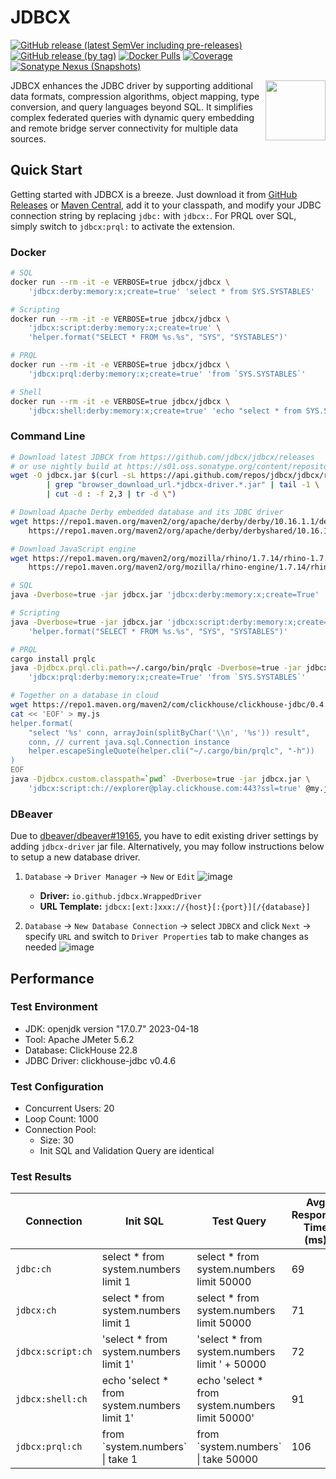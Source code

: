 # JDBCX

[![GitHub release (latest SemVer including pre-releases)](https://img.shields.io/github/v/release/jdbcx/jdbcx?style=plastic&include_prereleases&label=Latest%20Release)](https://github.com/jdbcx/jdbcx/releases/) [![GitHub release (by tag)](https://img.shields.io/github/downloads/jdbcx/jdbcx/latest/total?style=plastic)](https://github.com/jdbcx/jdbcx/releases/) [![Docker Pulls](https://img.shields.io/docker/pulls/jdbcx/jdbcx?style=plastic)](https://hub.docker.com/r/jdbcx/jdbcx) [![Coverage](https://sonarcloud.io/api/project_badges/measure?project=jdbcx_jdbcx&metric=coverage)](https://sonarcloud.io/summary/new_code?id=jdbcx_jdbcx) [![Sonatype Nexus (Snapshots)](https://img.shields.io/nexus/s/io.github.jdbcx/jdbcx?style=plastic&label=Nightly%20Build&server=https%3A%2F%2Fs01.oss.sonatype.org)](https://s01.oss.sonatype.org/content/repositories/snapshots/io/github/jdbcx/)

<img align="right" width="96" height="96" src="https://avatars.githubusercontent.com/u/137983508">

JDBCX enhances the JDBC driver by supporting additional data formats, compression algorithms, object mapping, type conversion, and query languages beyond SQL. It simplifies complex federated queries with dynamic query embedding and remote bridge server connectivity for multiple data sources.

## Quick Start

Getting started with JDBCX is a breeze. Just download it from [GitHub Releases](https://github.com/jdbcx/jdbcx/releases/) or [Maven Central](https://repo1.maven.org/maven2/io/github/jdbcx/jdbcx-driver/), add it to your classpath, and modify your JDBC connection string by replacing `jdbc:` with `jdbcx:`. For PRQL over SQL, simply switch to `jdbcx:prql:` to activate the extension.

### Docker

```bash
# SQL
docker run --rm -it -e VERBOSE=true jdbcx/jdbcx \
    'jdbcx:derby:memory:x;create=true' 'select * from SYS.SYSTABLES'

# Scripting
docker run --rm -it -e VERBOSE=true jdbcx/jdbcx \
    'jdbcx:script:derby:memory:x;create=true' \
    'helper.format("SELECT * FROM %s.%s", "SYS", "SYSTABLES")'

# PRQL
docker run --rm -it -e VERBOSE=true jdbcx/jdbcx \
    'jdbcx:prql:derby:memory:x;create=true' 'from `SYS.SYSTABLES`'

# Shell
docker run --rm -it -e VERBOSE=true jdbcx/jdbcx \
    'jdbcx:shell:derby:memory:x;create=true' 'echo "select * from SYS.SYSTABLES"'
```

### Command Line

```bash
# Download latest JDBCX from https://github.com/jdbcx/jdbcx/releases
# or use nightly build at https://s01.oss.sonatype.org/content/repositories/snapshots/io/github/jdbcx/jdbcx-driver/
wget -O jdbcx.jar $(curl -sL https://api.github.com/repos/jdbcx/jdbcx/releases/latest \
        | grep "browser_download_url.*jdbcx-driver.*.jar" | tail -1 \
        | cut -d : -f 2,3 | tr -d \")

# Download Apache Derby embedded database and its JDBC driver
wget https://repo1.maven.org/maven2/org/apache/derby/derby/10.16.1.1/derby-10.16.1.1.jar \
    https://repo1.maven.org/maven2/org/apache/derby/derbyshared/10.16.1.1/derbyshared-10.16.1.1.jar

# Download JavaScript engine
wget https://repo1.maven.org/maven2/org/mozilla/rhino/1.7.14/rhino-1.7.14.jar \
    https://repo1.maven.org/maven2/org/mozilla/rhino-engine/1.7.14/rhino-engine-1.7.14.jar

# SQL
java -Dverbose=true -jar jdbcx.jar 'jdbcx:derby:memory:x;create=True' 'select * from SYS.SYSTABLES'

# Scripting
java -Dverbose=true -jar jdbcx.jar 'jdbcx:script:derby:memory:x;create=True' \
    'helper.format("SELECT * FROM %s.%s", "SYS", "SYSTABLES")'

# PRQL
cargo install prqlc
java -Djdbcx.prql.cli.path=~/.cargo/bin/prqlc -Dverbose=true -jar jdbcx.jar \
    'jdbcx:prql:derby:memory:x;create=True' 'from `SYS.SYSTABLES`'

# Together on a database in cloud
wget https://repo1.maven.org/maven2/com/clickhouse/clickhouse-jdbc/0.4.6/clickhouse-jdbc-0.4.6-http.jar
cat << 'EOF' > my.js
helper.format(
	"select '%s' conn, arrayJoin(splitByChar('\\n', '%s')) result",
	conn, // current java.sql.Connection instance
	helper.escapeSingleQuote(helper.cli("~/.cargo/bin/prqlc", "-h"))
)
EOF
java -Djdbcx.custom.classpath=`pwd` -Dverbose=true -jar jdbcx.jar \
    'jdbcx:script:ch://explorer@play.clickhouse.com:443?ssl=true' @my.js
```

### DBeaver

Due to [dbeaver/dbeaver#19165](https://github.com/dbeaver/dbeaver/issues/19165), you have to edit existing driver settings by adding `jdbcx-driver` jar file. Alternatively, you may follow instructions below to setup a new database driver.

1. `Database` -> `Driver Manager` -> `New` or `Edit`
   ![image](https://user-images.githubusercontent.com/4270380/251389086-e42d2828-cc68-4306-8595-d300ed1527af.png)

   - **Driver:** `io.github.jdbcx.WrappedDriver`
   - **URL Template:** `jdbcx:[ext:]xxx://{host}[:{port}][/{database}]`

2. `Database` -> `New Database Connection` -> select `JDBCX` and click `Next` -> specify `URL` and switch to `Driver Properties` tab to make changes as needed
   ![image](https://user-images.githubusercontent.com/4270380/251389733-52d8318c-f00a-4f37-8635-72388c91130d.png)

## Performance

### Test Environment
* JDK: openjdk version "17.0.7" 2023-04-18
* Tool: Apache JMeter 5.6.2
* Database: ClickHouse 22.8
* JDBC Driver: clickhouse-jdbc v0.4.6

### Test Configuration
* Concurrent Users: 20
* Loop Count: 1000
* Connection Pool:
  - Size: 30
  - Init SQL and Validation Query are identical

### Test Results

| Connection | Init SQL | Test Query | Avg Response Time (ms) | Max Response Time (ms) | Throughput (qps) |
| ---------- | -------- | ---------- | ---------------------- | ---------------------- | ---------------- |
| `jdbc:ch` | select * from system.numbers limit 1 | select * from system.numbers limit 50000 | 69 | 815 | 279.87 |
| `jdbcx:ch` | select * from system.numbers limit 1 | select * from system.numbers limit 50000 | 71 | 891 | 272.99 |
| `jdbcx:script:ch` | 'select * from system.numbers limit 1' | 'select * from system.numbers limit ' + 50000 | 72 | 1251 | 270.65 |
| `jdbcx:shell:ch` | echo 'select * from system.numbers limit 1' | echo 'select * from system.numbers limit 50000' | 91 | 650 | 214.45 |
| `jdbcx:prql:ch` | from \`system.numbers\` \| take 1 | from \`system.numbers\` \| take 50000 | 106 | 1103 | 184.27 |
